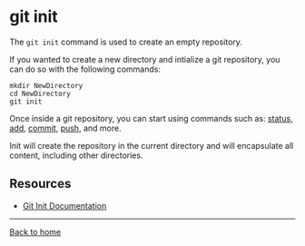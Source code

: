 # git init

The `git init` command is used to create an empty repository.

If you wanted to create a new directory and intialize a git repository, you can do so with the following commands:
```
mkdir NewDirectory
cd NewDirectory
git init
```

Once inside a git repository, you can start using commands such as:
[status](./Status.md),
[add](./Add.md),
[commit](./Commit.md),
[push](./Push.md),
and more.

Init will create the repository in the current directory and will encapsulate all content, including other directories.

## Resources

- [Git Init Documentation](https://git-scm.com/docs/git-init)

---

[Back to home](../README.md)